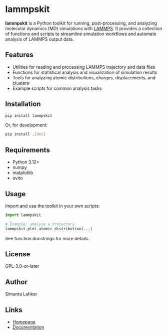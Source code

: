 # lammpskit

**lammpskit** is a Python toolkit for running, post-processing, and analyzing molecular dynamics (MD) simulations with [LAMMPS](https://lammps.org/). It provides a collection of functions and scripts to streamline simulation workflows and automate analysis of LAMMPS output data.

## Features

- Utilities for reading and processing LAMMPS trajectory and data files
- Functions for statistical analysis and visualization of simulation results
- Tools for analyzing atomic distributions, charges, displacements, and clusters
- Example scripts for common analysis tasks

## Installation

```sh
pip install lammpskit
```

Or, for development:

```sh
pip install .[dev]
```

## Requirements

- Python 3.12+
- numpy
- matplotlib
- ovito

## Usage

Import and use the toolkit in your own scripts:

```python
import lammpskit

# Example: analyze a trajectory
lammpskit.plot_atomic_distribution(...)
```

See function docstrings for more details.

## License

GPL-3.0-or-later

## Author

Simanta Lahkar

## Links

- [Homepage](https://github.com/simantalahkar/lammpskit)
- [Documentation](https://github.com/simantalahkar/lammpskit#readme)